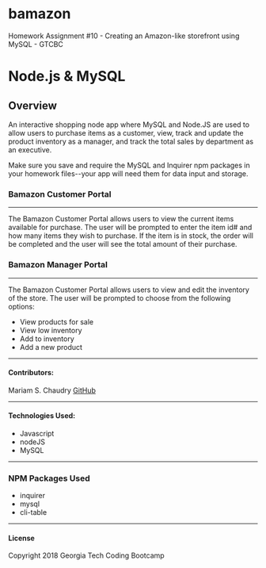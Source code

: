 # bamazon
Homework Assignment #10 -  Creating an Amazon-like storefront using MySQL - GTCBC 

# Node.js & MySQL

## Overview

An interactive shopping node app where MySQL and Node.JS are used to allow users to purchase items as a customer, view, track and update the product inventory as a manager, and track the total sales by department as an executive.

Make sure you save and require the MySQL and Inquirer npm packages in your homework files--your app will need them for data input and storage.

### Bamazon Customer Portal
***

The Bamazon Customer Portal allows users to view the current items available for purchase.  The user will be prompted to enter the item id# and how many items they wish to purchase.  If the item is in stock, the order will be completed and the user will see the total amount of their purchase.

### Bamazon Manager Portal
***

The Bamazon Customer Portal allows users to view and edit the inventory of the store.  The user will be prompted to choose from the following options:
* View products for sale
* View low inventory
* Add to inventory
* Add a new product
***

#### Contributors:
Mariam S. Chaudry [GitHub](https://github.com/mariamschaudry)
***

#### Technologies Used:
* Javascript
* nodeJS
* MySQL
***

### NPM Packages Used
* inquirer
* mysql
* cli-table

***
#### License

Copyright 2018 Georgia Tech Coding Bootcamp 

